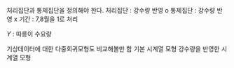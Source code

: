 처리집단과 통제집단을 정의해야 한다.
처리집단 : 강수량 반영 o
통제집단 : 강수량 반영 x
기간 : 7,8월을 1로 처리

$Y$ : 따릉이 수요량

기상데이터에 대한 다중회귀모형도 비교해볼만 함
기본 시계열 모형
강수량을 반영한 시계열 모형